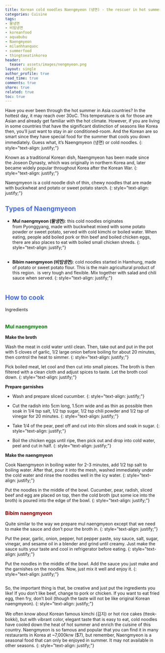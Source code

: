 ```yaml
---
title: Korean cold noodles Naengmyeon (냉면) - the rescuer in hot summer
categories: Cuisine
tags:
- 물냉면
- 비빔냉면
- koreanfood
- aquabubu
- Naengmyeon
- milanhhanquoc
- summerfood
- thingtoeatinkorea
header:
  teaser: assets/images/nengmyeon.png
layout: single
author_profile: true
read_time: true
comments: true
share: true
related: true
toc: true
---
```


Have you ever been through the hot summer in Asia countries? In the hottest day, it may reach over 30oC. This temperature is ok for those are Asian and already get familiar with the hot climate. However, if you are living in some countries that have the significant distinction of seasons like Korea then, you’ll just want to stay in air conditioned-room. And the Korean are so smart since they have special food for the summer that cools you down immediately. Guess what, it’s Naengmyeon (냉면) or cold noodles.
{: style="text-align: justify;"}

Known as a traditional Korean dish, Naengmyeon has been made since the Joseon Dynasty, which was originally in northern Korea and, later became widely popular throughout Korea after the Korean War.
{: style="text-align: justify;"}

Naengmyeon is a cold noodle dish of thin, chewy noodles that are made with buckwheat and potato or sweet potato starch.
{: style="text-align: justify;"}

## <span style="color:royalblue"> Types of Naengmyeon </span>
  * **Mul naengmyeon (물냉면)**: this cold noodles originates from Pyonggyang, made with buckwheat mixed with some potato powder or sweet potato, served with cold kimchi or boiled water. When eating, people add boiled pork or thin beef and boiled chicken eggs, there are also places to eat with boiled small chicken shreds.
{: style="text-align: justify;"}

<figure style="width: 400px" class="align-center">
  <img src="{{ site.url }}{{ site.baseurl }}/assets/images/nengmyeon-1.png" alt="">
  <figcaption></figcaption>
</figure>

  * **Bibim naengmyeon (비빔냉면)**: cold noodles started in Hamhung, made of potato or sweet potato flour. This is the main agricultural product of this region.  is very tough and flexible. Mix together with salad and chili sauce when served.
{: style="text-align: justify;"}

<figure style="width: 400px" class="align-center">
  <img src="{{ site.url }}{{ site.baseurl }}/assets/images/nengmyeon-2.png" alt="">
  <figcaption></figcaption>
</figure>

## <span style="color:royalblue"> How to cook </span>
Ingredients
<figure style="width: 700px" class="align-center">
  <img src="{{ site.url }}{{ site.baseurl }}/assets/images/nengmyeon-3.png" alt="">
  <figcaption></figcaption>
</figure>

###  <span style="color:green"> Mul naengmyeon </span>

**Make the broth**

Wash the meat in cold water until clean. Then, take out and put in the pot with 5 cloves of garlic, 1/2 large onion before boiling for about 20 minutes, then control the heat to simmer.
{: style="text-align: justify;"}

Pick boiled meat, let cool and then cut into small pieces. The broth is then filtered with a clean cloth and adjust spices to taste. Let the broth cool down.
{: style="text-align: justify;"}

**Prepare garnishes**

  * Wash and prepare sliced cucumber.
{: style="text-align: justify;"}

  * Cut the radish into 5cm long, 1.5cm wide and as thin as possible then soak in 1/4 tsp salt, 1/2 tsp sugar, 1/2 tsp chili powder and 1/2 tsp of vinegar for 20 minutes.
{: style="text-align: justify;"}

  * Take 1/4 of the pear, peel off and cut into thin slices and soak in sugar.
{: style="text-align: justify;"}

  * Boil the chicken eggs until ripe, then pick out and drop into cold water, peel and cut in half.
{: style="text-align: justify;"}

**Make the naengmyeon**

Cook Naengmyeon in boiling water for 2-3 minutes, add 1/2 tsp salt to boiling water. After that, pour it into the mesh, washed immediately under the cold water and rinse the noodles well in the icy water.
{: style="text-align: justify;"}

Put the noodles in the middle of the bowl. Cucumber, pear, radish, sliced beef and egg are placed on top, then the cold broth (put some ice into the broth) is poured into the edge of the bowl.
{: style="text-align: justify;"}

###  <span style="color:darkred"> Bibim naengmyeon </span>

Quite similar to the way we prepare mul naengmyeon except that we need to make the sauce and don’t pour the broth in.
{: style="text-align: justify;"}

Put the pear, garlic, onion, pepper, hot pepper paste, soy sauce, salt, sugar, vinegar, and sesame oil in a blender and grind until creamy. Just make the sauce suits your taste and cool in refrigerator before eating.
{: style="text-align: justify;"}

Put the noodles in the middle of the bowl. Add the sauce you just make and the garnishes on the noodles. Now, just mix it well and enjoy it.
{: style="text-align: justify;"}

<figure style="width: 300px" class="align-center">
  <img src="{{ site.url }}{{ site.baseurl }}/assets/images/nengmyeon-4.png" alt="">
  <figcaption></figcaption>
</figure>

So, the important thing is that, be creative and just put the ingredients you like! If you don’t like beef, change to pork or chicken. If you want to eat fried egg, then fry, don’t boil (though the taste will not be like original Korean naengmyeon).
{: style="text-align: justify;"}

We often know about Korean famous kimchi (김지) or hot rice cakes (tteok-bokki), but with vibrant color, elegant taste that is easy to eat, cold noodles have cooled down the heat of hot summer and enrich the cuisine of this country. Naengmyeon is so famous and popular that you can find it in many restaurants in Korea at ~7,000krw ($7), but remember, Naengmyeon is a seasonal food that can only be enjoyed in summer. It may not available in other seasons.
{: style="text-align: justify;"}